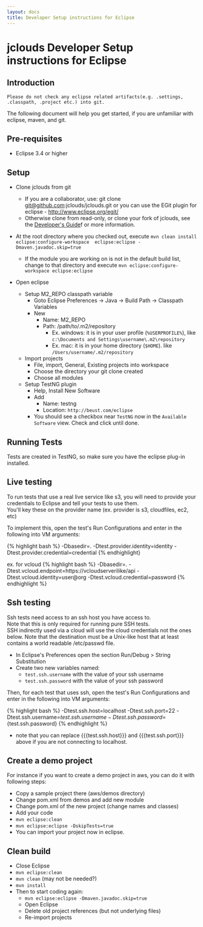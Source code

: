 ```yaml
---
layout: docs
title: Developer Setup instructions for Eclipse
---
```


# jclouds Developer Setup instructions for Eclipse

## Introduction
`Please do not check any eclipse related artifacts(e.g. .settings, .classpath, .project etc.) into git.` 

The following document will help you get started, if you are unfamiliar with eclipse, maven, and git.

## Pre-requisites
* Eclipse 3.4 or higher

## Setup
  * Clone jclouds from git
    * If you are a collaborator, use: git clone git@github.com:jclouds/jclouds.git or 
		you can use the EGit plugin for eclipse - http://www.eclipse.org/egit/
    * Otherwise clone from read-only, or clone your fork of jclouds, see the 
		[Developer's Guide](http://code.google.com/p/jclouds/wiki/DevelopersGuide)f or more information.

  * At the root directory where you checked out, execute `mvn clean install eclipse:configure-workspace  eclipse:eclipse -Dmaven.javadoc.skip=true`
    * If the module you are working on is not in the default build list, change to that directory and execute `mvn eclipse:configure-workspace eclipse:eclipse`

  * Open eclipse
    * Setup M2_REPO classpath variable
      * Goto Eclipse Preferences &rarr; Java &rarr; Build Path &rarr; Classpath Variables
      * New
        * Name: M2_REPO
        * Path: /path/to/.m2/repository
          * Ex. windows: it is in your user profile (`%USERPROFILE%`), like `c:\Documents and Settings\username\.m2\repository`
          * Ex. mac: it is in your home directory (`$HOME`). like `/Users/username/.m2/repository`
    * Import projects
      * File, import, General, Existing projects into workspace
      * Choose the directory your git clone created
      * Choose all modules
    * Setup TestNG plugin
      * Help, Install New Software
      * Add 
        * Name: testng
        * Location: `http://beust.com/eclipse`
      * You should see a checkbox near `TestNG` now in the `Available Software` view.  Check and click until done.

## Running Tests

Tests are created in TestNG, so make sure you have the eclipse plug-in installed.  

## Live testing 

To run tests that use a real live service like s3, you will need to provide your credentials to Eclipse and tell your tests to use them.  
You'll key these on the provider name (ex. provider  is s3, cloudfiles, ec2, etc)

To implement this, open the test's Run Configurations and enter in the following into VM arguments:

{% highlight bash %}
-Dbasedir=. -Dtest.provider.identity=identity -Dtest.provider.credential=credential
{% endhighlight}

ex. for vcloud
{% highlight bash %}
-Dbasedir=. -Dtest.vcloud.endpoint=https://vcloudserverilike/api -Dtest.vcloud.identity=user@org -Dtest.vcloud.credential=password
{% endhighlight %}

## Ssh testing

Ssh tests need access to an ssh host you have access to.  
Note that this is only required for running pure SSH tests.  
SSH indirectly used via a cloud will use the cloud credentials not the ones below. 
Note that the destination must be a Unix-like host that at least contains a world readable /etc/passwd file.

  * In Eclipse's Preferences open the section Run/Debug > String Substitution
  * Create two new variables named:
    * `test.ssh.username` with the value of your ssh username
    * `test.ssh.password` with the value of your ssh password

Then, for each test that uses ssh, open the test's Run Configurations and enter in the following into VM arguments:

{% highlight bash %}
-Dtest.ssh.host=localhost -Dtest.ssh.port=22 -Dtest.ssh.username=${test.ssh.username} -Dtest.ssh.password=${test.ssh.password}
{% endhighlight %}

  * note that you can replace {{{test.ssh.host}}} and {{{test.ssh.port}}} above if you are not connecting to localhost.


## Create a demo project

For instance if you want to create a demo project in aws, you can do it with following steps:

  * Copy a sample project there (aws/demos directory) 
  * Change pom.xml from demos and add new module
  * Change pom.xml of the new project (change names and classes)
  * Add your code
  * `mvn eclipse:clean `
  * `mvn eclipse:eclipse -DskipTests=true`
  * You  can import your project now in eclipse.



## Clean build 
  * Close Eclipse
  * `mvn eclipse:clean`
  * `mvn clean` (may not be needed?)
  * `mvn install`
  * Then to start coding again:
    * `mvn eclipse:eclipse -Dmaven.javadoc.skip=true`
    * Open Eclipse
    * Delete old project references (but not underlying files)
    * Re-import projects
